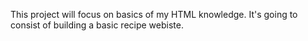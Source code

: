This project will focus on basics of my HTML knowledge. It's going to consist of building a basic recipe webiste.
